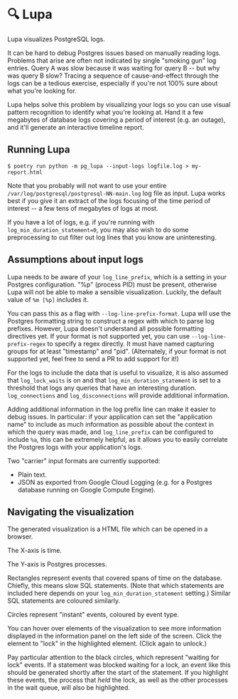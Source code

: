 # 🔍 Lupa

Lupa visualizes PostgreSQL logs.

It can be hard to debug Postgres issues based on manually reading logs.
Problems that arise are often not indicated by single "smoking gun" log
entries. Query A was slow because it was waiting for query B -- but why
was query B slow? Tracing a sequence of cause-and-effect through the
logs can be a tedious exercise, especially if you're not 100% sure
about what you're looking for.

Lupa helps solve this problem by visualizing your logs so you can use
visual pattern recognition to identify what you're looking at.
Hand it a few megabytes of database logs covering a period of interest
(e.g. an outage), and it'll generate an interactive timeline report.

## Running Lupa

```
$ poetry run python -m pg_lupa --input-logs logfile.log > my-report.html
```

Note that you probably will not want to use your entire
`/var/log/postgresql/postgresql-NN-main.log` log file as input.
Lupa works best if you give it an extract of the logs focusing of the
time period of interest -- a few tens of megabytes of logs at most.

If you have a lot of logs, e.g. if you're running with
`log_min_duration_statement=0`, you may also wish to do some preprocessing
to cut filter out log lines that you know are uninteresting.

## Assumptions about input logs

Lupa needs to be aware of your `log_line_prefix`, which is a setting in
your Postgres configuration. "%p" (process PID) must be present,
otherwise Lupa will not be able to make a sensible visualization.
Luckily, the default value of `%m [%p]` includes it.

You can pass this as a flag with `--log-line-prefix-format`. Lupa will
use the Postgres formatting string to construct a regex with which
to parse log prefixes. However, Lupa doesn't understand all possible
formatting directives yet. If your format is not supported yet, you can use
`--log-line-prefix-regex` to specify a regex directly. It must have
named capturing groups for at least "timestamp" and "pid". (Alternately,
if your format is not supported yet, feel free to send a PR to add support
for it!)

For the logs to include the data that is useful to visualize, it is
also assumed that `log_lock_waits` is on and that `log_min_duration_statement`
is set to a threshold that logs any queries that have an interesting
duration. `log_connections` and `log_disconnections` will provide
additional information.

Adding additional information in the log prefix line can make it easier
to debug issues. In particular: if your application can set the
"application name" to include as much information as possible about the
context in which the query was made, and `log_line_prefix` can be
configured to include `%a`, this can be extremely helpful, as it allows
you to easily correlate the Postgres logs with your application's logs.

Two "carrier" input formats are currently supported:

- Plain text.
- JSON as exported from Google Cloud Logging (e.g. for a Postgres database
  running on Google Compute Engine).

## Navigating the visualization

The generated visualization is a HTML file which can be opened in a browser.

The X-axis is time.

The Y-axis is Postgres processes.

Rectangles represent events that covered spans of time on the database. Chiefly,
this means slow SQL statements. (Note that which statements are included here
depends on your `log_min_duration_statement` setting.) Similar SQL statements
are coloured similarly.

Circles represent "instant" events, coloured by event type.

You can hover over elements of the visualization to see more information
displayed in the information panel on the left side of the screen.
Click the element to "lock" in the highlighted element. (Click again to unlock.)

Pay particular attention to the black circles, which represent "waiting for
lock" events. If a statement was blocked waiting for a lock, an event like
this should be generated shortly after the start of the statement.
If you highlight these events, the process that _held_ the lock, as well
as the other processes in the wait queue, will also be highlighted.
